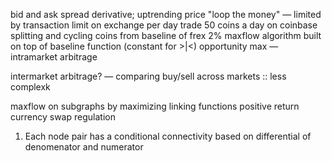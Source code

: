 bid and ask spread
derivative; uptrending price
"loop the money" — limited by transaction limit on exchange per day 
trade 50 coins a day on coinbase
splitting and cycling coins from baseline of frex 2%
maxflow algorithm built on top of baseline function (constant for >|<)
opportunity max — intramarket arbitrage

intermarket arbitrage? — comparing buy/sell across markets :: less complexk

maxflow on subgraphs by maximizing linking functions
positive return 
currency swap regulation

1. Each node pair has a conditional connectivity based on differential of denomenator and numerator